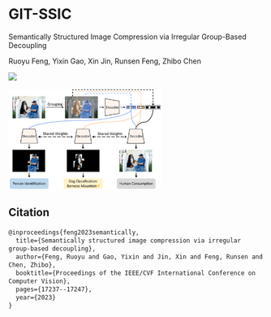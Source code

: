 # GIT-SSIC
Semantically Structured Image Compression via Irregular Group-Based Decoupling

Ruoyu Feng, Yixin Gao, Xin Jin, Runsen Feng, Zhibo Chen

<a href='https://arxiv.org/abs/2305.02586'><img src='https://img.shields.io/badge/Paper-Arxiv-red'></a>

<img src=figs/motivation.png width=60% />

 
## Citation
```
@inproceedings{feng2023semantically,
  title={Semantically structured image compression via irregular group-based decoupling},
  author={Feng, Ruoyu and Gao, Yixin and Jin, Xin and Feng, Runsen and Chen, Zhibo},
  booktitle={Proceedings of the IEEE/CVF International Conference on Computer Vision},
  pages={17237--17247},
  year={2023}
}
```
